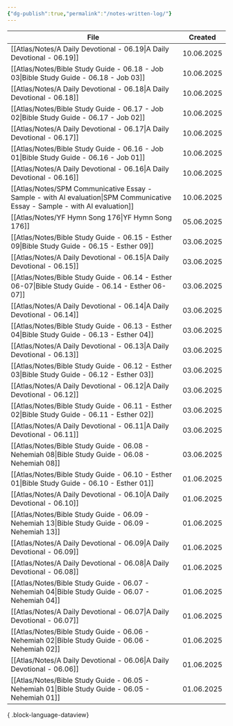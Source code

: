 ```yaml
---
{"dg-publish":true,"permalink":"/notes-written-log/"}
---
```


| File                                                                                                                            | Created    |
| ------------------------------------------------------------------------------------------------------------------------------- | ---------- |
| [[Atlas/Notes/A Daily Devotional - 06.19\|A Daily Devotional - 06.19]]                                                       | 10.06.2025 |
| [[Atlas/Notes/Bible Study Guide - 06.18 - Job 03\|Bible Study Guide - 06.18 - Job 03]]                                       | 10.06.2025 |
| [[Atlas/Notes/A Daily Devotional - 06.18\|A Daily Devotional - 06.18]]                                                       | 10.06.2025 |
| [[Atlas/Notes/Bible Study Guide - 06.17 - Job 02\|Bible Study Guide - 06.17 - Job 02]]                                       | 10.06.2025 |
| [[Atlas/Notes/A Daily Devotional - 06.17\|A Daily Devotional - 06.17]]                                                       | 10.06.2025 |
| [[Atlas/Notes/Bible Study Guide - 06.16 - Job 01\|Bible Study Guide - 06.16 - Job 01]]                                       | 10.06.2025 |
| [[Atlas/Notes/A Daily Devotional - 06.16\|A Daily Devotional - 06.16]]                                                       | 10.06.2025 |
| [[Atlas/Notes/SPM Communicative Essay - Sample - with AI evaluation\|SPM Communicative Essay - Sample - with AI evaluation]] | 10.06.2025 |
| [[Atlas/Notes/YF Hymn Song 176\|YF Hymn Song 176]]                                                                           | 05.06.2025 |
| [[Atlas/Notes/Bible Study Guide - 06.15 - Esther 09\|Bible Study Guide - 06.15 - Esther 09]]                                 | 03.06.2025 |
| [[Atlas/Notes/A Daily Devotional - 06.15\|A Daily Devotional - 06.15]]                                                       | 03.06.2025 |
| [[Atlas/Notes/Bible Study Guide - 06.14 - Esther 06-07\|Bible Study Guide - 06.14 - Esther 06-07]]                           | 03.06.2025 |
| [[Atlas/Notes/A Daily Devotional - 06.14\|A Daily Devotional - 06.14]]                                                       | 03.06.2025 |
| [[Atlas/Notes/Bible Study Guide - 06.13 - Esther 04\|Bible Study Guide - 06.13 - Esther 04]]                                 | 03.06.2025 |
| [[Atlas/Notes/A Daily Devotional - 06.13\|A Daily Devotional - 06.13]]                                                       | 03.06.2025 |
| [[Atlas/Notes/Bible Study Guide - 06.12 - Esther 03\|Bible Study Guide - 06.12 - Esther 03]]                                 | 03.06.2025 |
| [[Atlas/Notes/A Daily Devotional - 06.12\|A Daily Devotional - 06.12]]                                                       | 03.06.2025 |
| [[Atlas/Notes/Bible Study Guide - 06.11 - Esther 02\|Bible Study Guide - 06.11 - Esther 02]]                                 | 03.06.2025 |
| [[Atlas/Notes/A Daily Devotional - 06.11\|A Daily Devotional - 06.11]]                                                       | 03.06.2025 |
| [[Atlas/Notes/Bible Study Guide - 06.08 - Nehemiah 08\|Bible Study Guide - 06.08 - Nehemiah 08]]                             | 03.06.2025 |
| [[Atlas/Notes/Bible Study Guide - 06.10 - Esther 01\|Bible Study Guide - 06.10 - Esther 01]]                                 | 01.06.2025 |
| [[Atlas/Notes/A Daily Devotional - 06.10\|A Daily Devotional - 06.10]]                                                       | 01.06.2025 |
| [[Atlas/Notes/Bible Study Guide - 06.09 - Nehemiah 13\|Bible Study Guide - 06.09 - Nehemiah 13]]                             | 01.06.2025 |
| [[Atlas/Notes/A Daily Devotional - 06.09\|A Daily Devotional - 06.09]]                                                       | 01.06.2025 |
| [[Atlas/Notes/A Daily Devotional - 06.08\|A Daily Devotional - 06.08]]                                                       | 01.06.2025 |
| [[Atlas/Notes/Bible Study Guide - 06.07 - Nehemiah 04\|Bible Study Guide - 06.07 - Nehemiah 04]]                             | 01.06.2025 |
| [[Atlas/Notes/A Daily Devotional - 06.07\|A Daily Devotional - 06.07]]                                                       | 01.06.2025 |
| [[Atlas/Notes/Bible Study Guide - 06.06 - Nehemiah 02\|Bible Study Guide - 06.06 - Nehemiah 02]]                             | 01.06.2025 |
| [[Atlas/Notes/A Daily Devotional - 06.06\|A Daily Devotional - 06.06]]                                                       | 01.06.2025 |
| [[Atlas/Notes/Bible Study Guide - 06.05 - Nehemiah 01\|Bible Study Guide - 06.05 - Nehemiah 01]]                             | 01.06.2025 |

{ .block-language-dataview}

